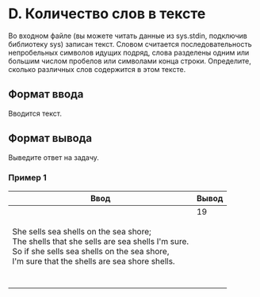 # D. Количество слов в тексте

Во входном файле (вы можете читать данные из sys.stdin, подключив библиотеку sys) записан текст. Словом считается последовательность непробельных символов идущих подряд, слова разделены одним или большим числом пробелов или символами конца строки. Определите, сколько различных слов содержится в этом тексте.

## Формат ввода
Вводится текст.

## Формат вывода
Выведите ответ на задачу.

### Пример 1
Ввод | Вывод
---| ---
She sells sea shells on the sea shore; <br> The shells that she sells are sea shells I'm sure. <br> So if she sells sea shells on the sea shore, <br> I'm sure that the shells are sea shore shells.| 19 <br><br><br><br><br><br><br><br>
